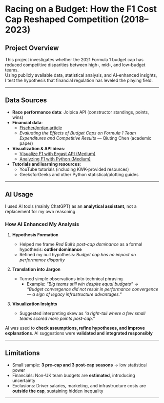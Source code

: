 # Racing on a Budget: How the F1 Cost Cap Reshaped Competition (2018–2023)

## Project Overview
This project investigates whether the 2021 Formula 1 budget cap has reduced competitive disparities between high-, mid-, and low-budget teams.  
Using publicly available data, statistical analysis, and AI-enhanced insights, I test the hypothesis that financial regulation has leveled the playing field.

---

##  Data Sources
- **Race performance data**: Jolpica API (constructor standings, points, wins)  
- **Financial data**:  
  - [FischerJordan article](https://fischerjordan.com/2024/05/f1s-cost-cap-game-changer-or-empty-promise/)  
  - *Evaluating the Effects of Budget Caps on Formula 1 Team Expenditures and Competitive Results* — Qiuting Chen (academic paper)  
- **Visualization & API ideas**:  
  - [Visualize F1 with Ergast API (Medium)](https://medium.com/towards-formula-1-analysis/how-to-visualize-the-formula-1-championship-in-python-using-the-ergast-api-and-seaborn-ac2f88ae7248)  
  - [Analyzing F1 with Python (Medium)](https://medium.com/towards-formula-1-analysis/how-i-analyze-formula-1-data-with-python-2021-italian-gp-dfb11db4b73)  
- **Tutorials and learning resources**:  
  - YouTube tutorials (including KWK-provided resources)  
  - GeeksforGeeks and other Python statistical/plotting guides  
---

## AI Usage

I used AI tools (mainly ChatGPT) as an **analytical assistant**, not a replacement for my own reasoning.  

### How AI Enhanced My Analysis

1. **Hypothesis Formation**  
   - Helped me frame *Red Bull’s post-cap dominance* as a formal hypothesis: **outlier dominance**  
   - Refined my null hypothesis: *Budget cap has no impact on performance disparity*  

2. **Translation into Jargon**  
   - Turned simple observations into technical phrasing  
     - Example: *“Big teams still win despite equal budgets”* →  
       *“Budget convergence did not result in performance convergence — a sign of legacy infrastructure advantages.”*  

3. **Visualization Insights**  
   - Suggested interpreting skew as *“a right-tail where a few small teams scored more points post-cap.”*
  
AI was used to **check assumptions, refine hypotheses, and improve explanations**. AI suggestions were **validated and integrated responsibly**  

--- 

## Limitations
- Small sample: **3 pre-cap and 3 post-cap seasons** → low statistical power  
- Financials: Non-UK team budgets are **estimated**, introducing uncertainty  
- Exclusions: Driver salaries, marketing, and infrastructure costs are **outside the cap**, sustaining hidden inequality
  
---
